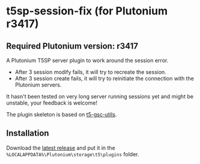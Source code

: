 # t5sp-session-fix (for Plutonium r3417)

## Required Plutonium version: r3417

A Plutonium T5SP server plugin to work around the session error.
 
- After 3 session modify fails, it will try to recreate the session.
- After 3 session create fails, it will try to reinitiate the connection with the Plutonium servers.

It hasn't been tested on very long server running sessions yet and might be unstable, your feedback is welcome!

The plugin skeleton is based on [t5-gsc-utils](https://github.com/fedddddd/t5-gsc-utils).

## Installation

Download the [latest release](https://github.com/Nahelam/t5sp-session-fix/releases/latest/) and put it in the `%LOCALAPPDATA%\Plutonium\storage\t5\plugins` folder.
